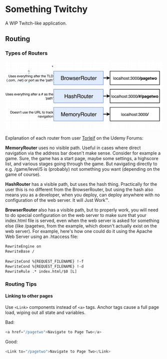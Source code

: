 # Something Twitchy

A WIP Twitch-like application.

## Routing

### Types of Routers
![Image of React-Router router types](./screenshots/router_info.png)

Explanation of each router from user [Torleif](https://www.udemy.com/user/torleif-berger/) on the Udemy Forums:

**MemoryRouter** uses no visible path. Useful in cases where direct navigation via the address bar doesn't make sense. Consider for example a game. Sure, the game has a start page, maybe some settings, a highscore list, and various stages going through the game. But navigating directly to e.g. /game/level/5 is (probably) not something you want (depending on the game of course).

**HashRouter** has a visible path, but uses the hash thing. Practically for the user this is no different from the BrowserRouter, but using the hash also means you as a developer, when you deploy, can deploy anywhere with no configuration of the web server. It will Just Work™.

**BrowserRouter** also has a visible path, but to properly work, you will need to do special configuration on the web server to make sure that your index.html file is served, even when the web server is asked for something else (like /pagetwo, from the example, which doesn't actually exist on the web server). For example, here's how one could do it using the Apache Web Server using an .htaccess file:
```
RewriteEngine on
RewriteBase /

RewriteCond %{REQUEST_FILENAME} !-f
RewriteCond %{REQUEST_FILENAME} !-d
RewriteRule .* index.html/$0 [L]
```

### Routing Tips

#### Linking to other pages
Use `<Link>` components instead of `<a>` tags. Anchor tags cause a full page load, wiping out all state and variables.

Bad:
```javascript
<a href="/pagetwo">Navigate to Page Two</a>
```

Good:
```javascript
<Link to="/pagetwo">Navigate to Page Two</Link>
```